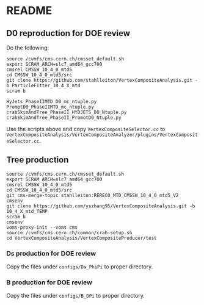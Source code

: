 # README
## D0 reproduction for DOE review
Do the following:
```
source /cvmfs/cms.cern.ch/cmsset_default.sh
export SCRAM_ARCH=slc7_amd64_gcc700
cmsrel CMSSW_10_4_0_mtd5
cd CMSSW_10_4_0_mtd5/src
git clone https://github.com/stahlleiton/VertexCompositeAnalysis.git -b ParticleFitter_10_4_X_mtd
scram b
```
```
HyJets_PhaseIIMTD_D0_mc_ntuple.py
PromptD0_PhaseIIMTD_mc_ntuple.py
crabSkimAndTree_PhaseII_HYDJETS_D0_Ntuple.py
crabSkimAndTree_PhaseII_PromotD0_Ntuple.py
```
Use the scripts above and copy
`VertexCompositeSelector.cc` to
`VertexCompositeAnalysis/VertexCompositeAnalyzer/plugins/VertexCompositeSelector.cc`.
## Tree production
```
source /cvmfs/cms.cern.ch/cmsset_default.sh
export SCRAM_ARCH=slc7_amd64_gcc700
cmsrel CMSSW_10_4_0_mtd5
cd CMSSW_10_4_0_mtd5/src
git cms-merge-topic stahlleiton:RERECO_MTD_CMSSW_10_4_0_mtd5_V2
cmsenv
git clone https://github.com/yszhang95/VertexCompositeAnalysis.git -b 10_4_X_mtd_TEMP
scram b
cmsenv
voms-proxy-init --voms cms
source /cvmfs/cms.cern.ch/common/crab-setup.sh
cd VertexCompositeAnalysis/VertexCompositeProducer/test
```
### Ds production for DOE review
Copy the files under `configs/Ds_PhiPi` to proper directory.
### B production for DOE review
Copy the files under `configs/B_DPi` to proper directory.

